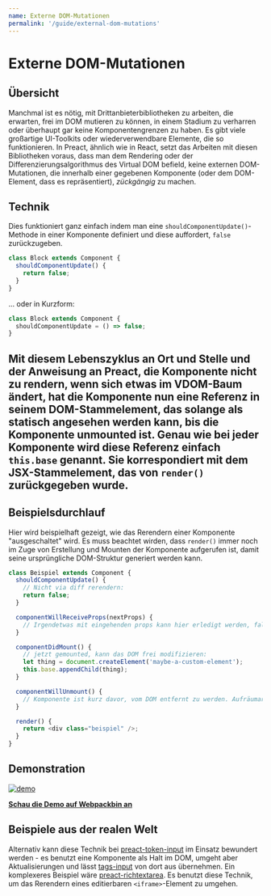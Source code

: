 ```yaml
---
name: Externe DOM-Mutationen
permalink: '/guide/external-dom-mutations'
---
```


# Externe DOM-Mutationen


## Übersicht

Manchmal ist es nötig, mit Drittanbieterbibliotheken zu arbeiten, die erwarten, frei im DOM mutieren zu können, in einem Stadium zu verharren oder überhaupt gar keine Komponentengrenzen zu haben. Es gibt viele großartige UI-Toolkits oder wiederverwendbare Elemente, die so funktionieren. In Preact, ähnlich wie in React, setzt das Arbeiten mit diesen Bibliotheken voraus, dass man dem Rendering oder der Differenzierungsalgorithmus des Virtual DOM befield, keine externen DOM-Mutationen, die innerhalb einer gegebenen Komponente (oder dem DOM-Element, dass es repräsentiert), _zückgängig_ zu machen.


## Technik

Dies funktioniert ganz einfach indem man eine `shouldComponentUpdate()`-Methode in einer Komponente definiert und diese auffordert, `false` zurückzugeben.

```js
class Block extends Component {
  shouldComponentUpdate() {
    return false;
  }
}
```

... oder in Kurzform:

```js
class Block extends Component {
  shouldComponentUpdate = () => false;
}
```

Mit diesem Lebenszyklus an Ort und Stelle und der Anweisung an Preact, die Komponente nicht zu rendern, wenn sich etwas im VDOM-Baum ändert, hat die Komponente nun eine Referenz in seinem DOM-Stammelement, das solange als statisch angesehen werden kann, bis die Komponente unmounted ist. Genau wie bei jeder Komponente wird diese Referenz einfach `this.base` genannt. Sie korrespondiert mit dem JSX-Stammelement, das von `render()` zurückgegeben wurde.
---

## Beispielsdurchlauf

Hier wird beispielhaft gezeigt, wie das Rerendern einer Komponente "ausgeschaltet" wird. Es muss beachtet wirden, dass `render()` immer noch im Zuge von Erstellung und Mounten der Komponente aufgerufen ist, damit seine ursprüngliche DOM-Struktur generiert werden kann.

```js
class Beispiel extends Component {
  shouldComponentUpdate() {
    // Nicht via diff rerendern:
    return false;
  }

  componentWillReceiveProps(nextProps) {
    // Irgendetwas mit eingehenden props kann hier erledigt werden, falls benötigt
  }

  componentDidMount() {
    // jetzt gemounted, kann das DOM frei modifizieren:
    let thing = document.createElement('maybe-a-custom-element');
    this.base.appendChild(thing);
  }

  componentWillUnmount() {
    // Komponente ist kurz davor, vom DOM entfernt zu werden. Aufräumarbeiten sind hier möglich.
  }

  render() {
    return <div class="beispiel" />;
  }
}
```


## Demonstration

[![demo](https://i.gyazo.com/a63622edbeefb2e86d6c0d9c8d66e582.gif)](http://www.webpackbin.com/V1hyNQbpe)

[**Schau die Demo auf Webpackbin an**](https://www.webpackbin.com/bins/-KflCmJ5bvKsRF8WDkzb)


## Beispiele aus der realen Welt

Alternativ kann diese Technik bei [preact-token-input](https://github.com/developit/preact-token-input/blob/master/src/index.js) im Einsatz bewundert werden - es benutzt eine Komponente als Halt im DOM, umgeht aber Aktualisierungen und lässt [tags-input](https://github.com/developit/tags-input) von dort aus übernehmen. Ein komplexeres Beispiel wäre [preact-richtextarea](https://github.com/developit/preact-richtextarea). Es benutzt diese Technik, um das Rerendern eines editierbaren `<iframe>`-Element zu umgehen.
